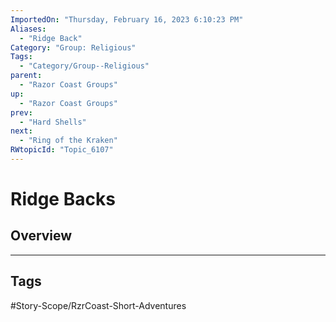 ```yaml
---
ImportedOn: "Thursday, February 16, 2023 6:10:23 PM"
Aliases:
  - "Ridge Back"
Category: "Group: Religious"
Tags:
  - "Category/Group--Religious"
parent:
  - "Razor Coast Groups"
up:
  - "Razor Coast Groups"
prev:
  - "Hard Shells"
next:
  - "Ring of the Kraken"
RWtopicId: "Topic_6107"
---
```

# Ridge Backs
## Overview

---
## Tags
#Story-Scope/RzrCoast-Short-Adventures

